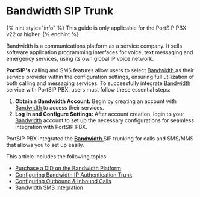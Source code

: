 # Bandwidth SIP Trunk

{% hint style="info" %}
This guide is only applicable for the PortSIP PBX v22 or higher.
{% endhint %}

Bandwidth is a communications platform as a service company. It sells software application programming interfaces for voice, text messaging and emergency services, using its own global IP voice network.

**PortSIP's** calling and SMS features allow users to select [Bandwidth ](https://www.bandwidth.com/)as their service provider within the configuration settings, ensuring full utilization of both calling and messaging services. To successfully integrate [Bandwidth ](https://www.bandwidth.com/)service with PortSIP PBX, users must follow these essential steps:

1. **Obtain a Bandwidth Account:** Begin by creating an account with [Bandwidth ](https://www.bandwidth.com/)to access their services.
2. **Log In and Configure Settings:** After account creation, login to your [Bandwidth](https://www.bandwidth.com/) account to set up the necessary configurations for seamless integration with PortSIP PBX.

PortSIP PBX integrated the [**Bandwidth** ](https://www.bandwidth.com/)SIP trunking for calls and SMS/MMS that allows you to set up easily.

This article includes the following topics:

* [Purchase a DID on the Bandwidth Platform](purchase-a-did-on-bandwidth-platform.md)
* [Configuring Bandwidth  IP Authentication Trunk](configuring-bandwidth-ip-authentication-trunk.md)
* [Configuring Outbound & Inbound Calls](configuring-outbound-and-inbound-calls.md)
* [Bandwidth  SMS Integration](bandwidth-sms-integration.md)

